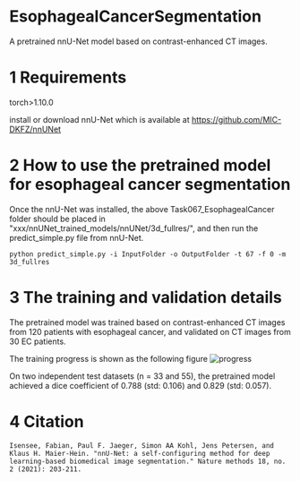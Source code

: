 # EsophagealCancerSegmentation
A pretrained nnU-Net model based on contrast-enhanced CT images.

# 1 Requirements
torch>1.10.0

install or download nnU-Net which is available at https://github.com/MIC-DKFZ/nnUNet
# 2 How to use the pretrained model for esophageal cancer segmentation
Once the nnU-Net was installed, the above Task067_EsophagealCancer folder should be placed in "xxx/nnUNet_trained_models/nnUNet/3d_fullres/", and then run the predict_simple.py file from nnU-Net.
```
python predict_simple.py -i InputFolder -o OutputFolder -t 67 -f 0 -m 3d_fullres
```
# 3 The training and validation details
The pretrained model was trained based on contrast-enhanced CT images from 120 patients with esophageal cancer, and validated on CT images from 30 EC patients.

The training progress is shown as the following figure
![progress](https://user-images.githubusercontent.com/79628308/192688658-20c31f6a-3e8c-4a76-babc-77d8cedb7763.png)

On two independent test datasets (n = 33 and 55), the pretrained model achieved a dice coefficient of 0.788 (std: 0.106) and 0.829 (std: 0.057).

# 4 Citation
```
Isensee, Fabian, Paul F. Jaeger, Simon AA Kohl, Jens Petersen, and Klaus H. Maier-Hein. "nnU-Net: a self-configuring method for deep learning-based biomedical image segmentation." Nature methods 18, no. 2 (2021): 203-211.
```
